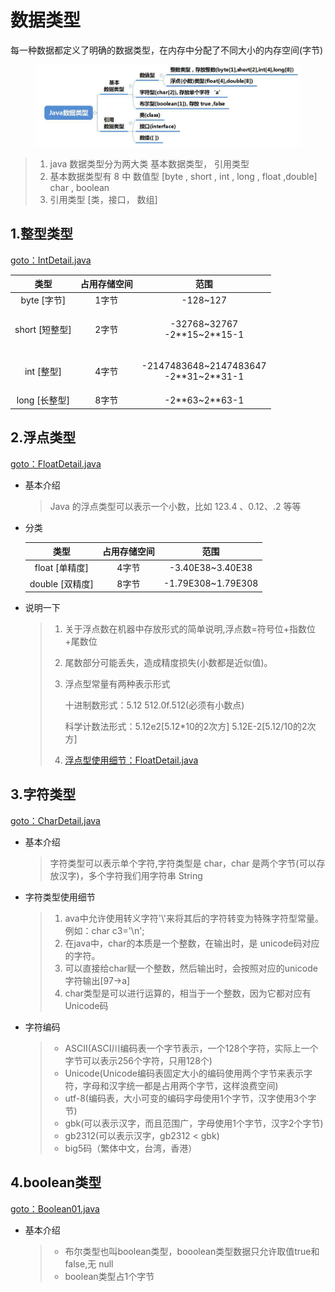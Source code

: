 # 数据类型

每一种数据都定义了明确的数据类型，在内存中分配了不同大小的内存空间(字节)

<figure><img src="../../../.gitbook/assets/image (6).png" alt=""><figcaption></figcaption></figure>

> 1. java 数据类型分为两大类 基本数据类型， 引用类型
> 2. 基本数据类型有 8 中 数值型 \[byte , short , int , long , float ,double] char , boolean
> 3. 引用类型 \[类，接口， 数组]

## 1.整型类型

[goto：IntDetail.java](https://gitee.com/jia-yan\_dong/code/blob/master/Java/javacode/chapter03/IntDetail.java)

|      类型      | 占用存储空间 |                        范围                       |
| :----------: | :----: | :---------------------------------------------: |
|  byte \[字节]  |   1字节  |                    -128\~127                    |
| short \[短整型] |   2字节  |      <p>-32768~32767<br>-2**15~2**15-1</p>      |
|   int \[整型]  |   4字节  | <p>-2147483648~2147483647<br>-2**31~2**31-1</p> |
|  long \[长整型] |   8字节  |               -2\*\*63\~2\*\*63-1               |

## 2.浮点类型

[goto：FloatDetail.java](https://gitee.com/jia-yan\_dong/code/blob/master/Java/javacode/chapter03/FloatDetail.java)

*   基本介绍

    > Java 的浮点类型可以表示一个小数，比如 123.4 、0.12、.2 等等


*   分类



    |       类型      | 占用存储空间 |          范围         |
    | :-----------: | :----: | :-----------------: |
    |  float \[单精度] |   4字节  |  -3.40E38\~3.40E38  |
    | double \[双精度] |   8字节  | -1.79E308\~1.79E308 |
*   说明一下

    > 1. 关于浮点数在机器中存放形式的简单说明,浮点数=符号位+指数位+尾数位
    > 2. 尾数部分可能丢失，造成精度损失(小数都是近似值)。
    > 3.  浮点型常量有两种表示形式
    >
    >     十进制数形式：5.12 512.0f.512(必须有小数点)
    >
    >     科学计数法形式：5.12e2\[5.12\*10的2次方] 5.12E-2\[5.12/10的2次方]
    > 4. [浮点型使用细节：FloatDetail.java](https://gitee.com/jia-yan\_dong/code/tree/master/Java/javacode/chapter03/FloatDetail.java)

## 3.字符类型

[goto：CharDetail.java](https://gitee.com/jia-yan\_dong/code/blob/master/Java/javacode/chapter03/CharDetail.java)

*   基本介绍&#x20;

    > 字符类型可以表示单个字符,字符类型是 char，char 是两个字节(可以存放汉字)，多个字符我们用字符串 String


*   字符类型使用细节

    > 1. ava中允许使用转义字符'\\'来将其后的字符转变为特殊字符型常量。例如：char c3='\n';
    > 2. 在java中，char的本质是一个整数，在输出时，是 unicode码对应的字符。&#x20;
    > 3. 可以直接给char赋一个整数，然后输出时，会按照对应的unicode字符输出\[97->a]&#x20;
    > 4. char类型是可以进行运算的，相当于一个整数，因为它都对应有Unicode码


*   字符编码

    > * ASCII(ASCI川编码表一个字节表示，一个128个字符，实际上一个字节可以表示256个字符，只用128个)&#x20;
    > * Unicode(Unicode编码表固定大小的编码使用两个字节来表示字符，字母和汉字统一都是占用两个字节，这样浪费空间)&#x20;
    > * utf-8(编码表，大小可变的编码字母使用1个字节，汉字使用3个字节)&#x20;
    > * gbk(可以表示汉字，而且范围广，字母使用1个字节，汉字2个字节)&#x20;
    > * gb2312(可以表示汉字，gb2312 < gbk)&#x20;
    > * big5码（繁体中文，台湾，香港）

## 4.boolean类型

[goto：Boolean01.java](https://gitee.com/jia-yan\_dong/code/blob/master/Java/javacode/chapter03/Boolean01.java)

*   基本介绍

    > * 布尔类型也叫boolean类型，booolean类型数据只允许取值true和false,无 null&#x20;
    > * boolean类型占1个字节
